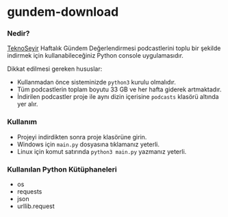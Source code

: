 # gundem-download

### Nedir?

[TeknoSeyir](https://teknoseyir.com/) Haftalık Gündem Değerlendirmesi podcastlerini toplu bir şekilde indirmek için kullanabileceğiniz Python console uygulamasıdır.

Dikkat edilmesi gereken hususlar:
    
  - Kullanmadan önce sisteminizde `python3` kurulu olmalıdır.
  - Tüm podcastlerin toplam boyutu 33 GB ve her hafta giderek artmaktadır.
  - İndirilen podcastler proje ile aynı dizin içerisine `podcasts` klasörü altında yer alır.

### Kullanım

  - Projeyi indirdikten sonra proje klasörüne girin.
  - Windows için `main.py` dosyasına tıklamanız yeterli.
  - Linux için komut satırında `python3 main.py` yazmanız yeterli.


### Kullanılan Python Kütüphaneleri

  - os
  - requests
  - json
  - urllib.request